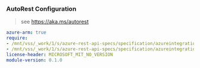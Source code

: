 ### AutoRest Configuration

> see https://aka.ms/autorest

``` yaml
azure-arm: true
require:
- /mnt/vss/_work/1/s/azure-rest-api-specs/specification/azureintegrationspaces/resource-manager/readme.md
- /mnt/vss/_work/1/s/azure-rest-api-specs/specification/azureintegrationspaces/resource-manager/readme.go.md
license-header: MICROSOFT_MIT_NO_VERSION
module-version: 0.1.0

```